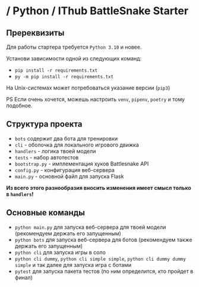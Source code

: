 # / Python / IThub BattleSnake Starter

## Пререквизиты

Для работы стартера требуется `Python 3.10` и новее.

Установи зависимости одной из следующих команд:
- `pip install -r requirements.txt`
- `py -m pip install -r requirements.txt`

На Unix-системах может потребоваться указание версии (`pip3`)

PS Если очень хочется, можешь настроить `venv`, `pipenv`, `poetry` и тому подобное. 

## Структура проекта

- `bots` содержит два бота для тренировки
- `cli` - оболочка для локального игрового движка
- `handlers` - логика твоей модели
- `tests` - набор автотестов
- `bootstrap.py` - имплементация хуков Battlesnake API
- `config.py` - конфигурация веб-сервера
- `main.py` - основной файл для запуска Flask

**Из всего этого разнообразия вносить изменения имеет смысл только в `handlers`!**

## Основные команды

- `python main.py` для запуска веб-сервера для твоей модели (рекомендуем держать его запущенным)
- `python bots` для запуска веб-сервера для ботов (рекомендуем также держать его запущенным)
- `python cli` для запуска игры в соло
- `python cli dummy`, `python cli simple simple`, `python cli dummy dummy simple` и так далее для запуска игра с ботами
- `pytest` для запуска пакета тестов (по ним определится, кто пройдет в финал)